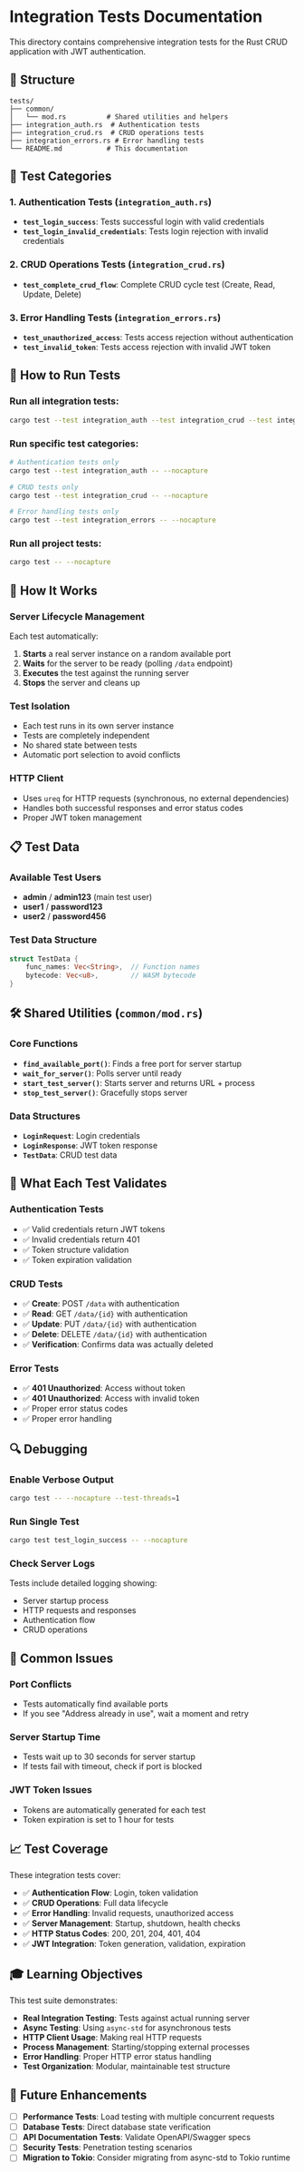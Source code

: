 # Integration Tests Documentation

This directory contains comprehensive integration tests for the Rust CRUD application with JWT authentication.

## 📁 Structure

```
tests/
├── common/
│   └── mod.rs          # Shared utilities and helpers
├── integration_auth.rs  # Authentication tests
├── integration_crud.rs  # CRUD operations tests
├── integration_errors.rs # Error handling tests
└── README.md           # This documentation
```

## 🧪 Test Categories

### 1. Authentication Tests (`integration_auth.rs`)
- **`test_login_success`**: Tests successful login with valid credentials
- **`test_login_invalid_credentials`**: Tests login rejection with invalid credentials

### 2. CRUD Operations Tests (`integration_crud.rs`)
- **`test_complete_crud_flow`**: Complete CRUD cycle test (Create, Read, Update, Delete)

### 3. Error Handling Tests (`integration_errors.rs`)
- **`test_unauthorized_access`**: Tests access rejection without authentication
- **`test_invalid_token`**: Tests access rejection with invalid JWT token

## 🚀 How to Run Tests

### Run all integration tests:
```bash
cargo test --test integration_auth --test integration_crud --test integration_errors -- --nocapture
```

### Run specific test categories:
```bash
# Authentication tests only
cargo test --test integration_auth -- --nocapture

# CRUD tests only
cargo test --test integration_crud -- --nocapture

# Error handling tests only
cargo test --test integration_errors -- --nocapture
```

### Run all project tests:
```bash
cargo test -- --nocapture
```

## 🔧 How It Works

### Server Lifecycle Management
Each test automatically:
1. **Starts** a real server instance on a random available port
2. **Waits** for the server to be ready (polling `/data` endpoint)
3. **Executes** the test against the running server
4. **Stops** the server and cleans up

### Test Isolation
- Each test runs in its own server instance
- Tests are completely independent
- No shared state between tests
- Automatic port selection to avoid conflicts

### HTTP Client
- Uses `ureq` for HTTP requests (synchronous, no external dependencies)
- Handles both successful responses and error status codes
- Proper JWT token management

## 📋 Test Data

### Available Test Users
- **admin** / **admin123** (main test user)
- **user1** / **password123**
- **user2** / **password456**

### Test Data Structure
```rust
struct TestData {
    func_names: Vec<String>,  // Function names
    bytecode: Vec<u8>,        // WASM bytecode
}
```

## 🛠️ Shared Utilities (`common/mod.rs`)

### Core Functions
- **`find_available_port()`**: Finds a free port for server startup
- **`wait_for_server()`**: Polls server until ready
- **`start_test_server()`**: Starts server and returns URL + process
- **`stop_test_server()`**: Gracefully stops server

### Data Structures
- **`LoginRequest`**: Login credentials
- **`LoginResponse`**: JWT token response
- **`TestData`**: CRUD test data

## 🎯 What Each Test Validates

### Authentication Tests
- ✅ Valid credentials return JWT tokens
- ✅ Invalid credentials return 401
- ✅ Token structure validation
- ✅ Token expiration validation

### CRUD Tests
- ✅ **Create**: POST `/data` with authentication
- ✅ **Read**: GET `/data/{id}` with authentication
- ✅ **Update**: PUT `/data/{id}` with authentication
- ✅ **Delete**: DELETE `/data/{id}` with authentication
- ✅ **Verification**: Confirms data was actually deleted

### Error Tests
- ✅ **401 Unauthorized**: Access without token
- ✅ **401 Unauthorized**: Access with invalid token
- ✅ Proper error status codes
- ✅ Proper error handling

## 🔍 Debugging

### Enable Verbose Output
```bash
cargo test -- --nocapture --test-threads=1
```

### Run Single Test
```bash
cargo test test_login_success -- --nocapture
```

### Check Server Logs
Tests include detailed logging showing:
- Server startup process
- HTTP requests and responses
- Authentication flow
- CRUD operations

## 🚨 Common Issues

### Port Conflicts
- Tests automatically find available ports
- If you see "Address already in use", wait a moment and retry

### Server Startup Time
- Tests wait up to 30 seconds for server startup
- If tests fail with timeout, check if port is blocked

### JWT Token Issues
- Tokens are automatically generated for each test
- Token expiration is set to 1 hour for tests

## 📈 Test Coverage

These integration tests cover:
- ✅ **Authentication Flow**: Login, token validation
- ✅ **CRUD Operations**: Full data lifecycle
- ✅ **Error Handling**: Invalid requests, unauthorized access
- ✅ **Server Management**: Startup, shutdown, health checks
- ✅ **HTTP Status Codes**: 200, 201, 204, 401, 404
- ✅ **JWT Integration**: Token generation, validation, expiration

## 🎓 Learning Objectives

This test suite demonstrates:
- **Real Integration Testing**: Tests against actual running server
- **Async Testing**: Using `async-std` for asynchronous tests
- **HTTP Client Usage**: Making real HTTP requests
- **Process Management**: Starting/stopping external processes
- **Error Handling**: Proper HTTP error status handling
- **Test Organization**: Modular, maintainable test structure

## 🔮 Future Enhancements

- [ ] **Performance Tests**: Load testing with multiple concurrent requests
- [ ] **Database Tests**: Direct database state verification
- [ ] **API Documentation Tests**: Validate OpenAPI/Swagger specs
- [ ] **Security Tests**: Penetration testing scenarios
- [ ] **Migration to Tokio**: Consider migrating from async-std to Tokio runtime 